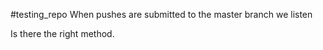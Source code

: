 #testing_repo
When pushes are submitted to the master branch we listen

Is there the right method. 
